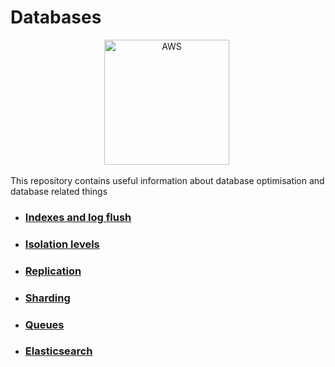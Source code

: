 # Databases

<div align="center">
  <img src="https://upload.wikimedia.org/wikipedia/commons/1/18/Database.svg" title="AWS" alt="AWS" height="200"/>&nbsp;
</div>

This repository contains useful information about database optimisation and database related things

 - ### [Indexes and log flush](index_and_log_flush/README.md)
 - ### [Isolation levels](isolation_levels/README.md)
 - ### [Replication](replication/README.md)
 - ### [Sharding](sharding/README.md)
 - ### [Queues](queues/README.md)
 - ### [Elasticsearch](elasticsearch/README.md)